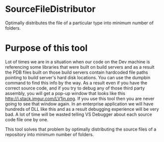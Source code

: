# SourceFileDistributor
Optimally distributes the file of a particular type into minimum number of folders.

# Purpose of this tool
Lot of times we are in a situation when our code on the Dev machine is referencing some libraries that were built on build servers and as a result the PDB files built on those build servers contain hardcoded file paths pointing to build server's hard disk locations. You can use the dumpbin command to find this info by the way. As a result even if you have the correct source code, and if you try to debug any of those third party assembly, you will get a pop-up window that looks like this http://i.stack.imgur.com/LV1jn.png. If you use this tool then you are never going to see that window again. In an enterprise application we will have hundreds of DLL like this and as a result debugging experience will be very bad. A lot of time will be wasted telling VS Debugger about each source code file one by one.

This tool solves that problem by optimally distributing the source files of a repository into minimum number of folders.
